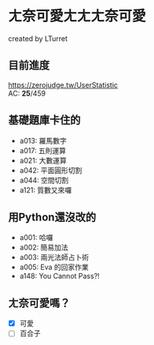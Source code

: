 # ㄤ奈可愛ㄤㄤㄤ奈可愛

created by LTurret

## 目前進度

https://zerojudge.tw/UserStatistic <br>
AC: **25**/459

## 基礎題庫卡住的

- a013: 羅馬數字 
- a017: 五則運算 
- a021: 大數運算
- a042: 平面圓形切割
- a044: 空間切割
- a121: 質數又來囉

## 用Python還沒改的

- a001: 哈囉
- a002: 簡易加法
- a003: 兩光法師占卜術
- a005: Eva 的回家作業
- a148: You Cannot Pass?!

## ㄤ奈可愛嗎？
- [x] 可愛
- [ ] 百合子
